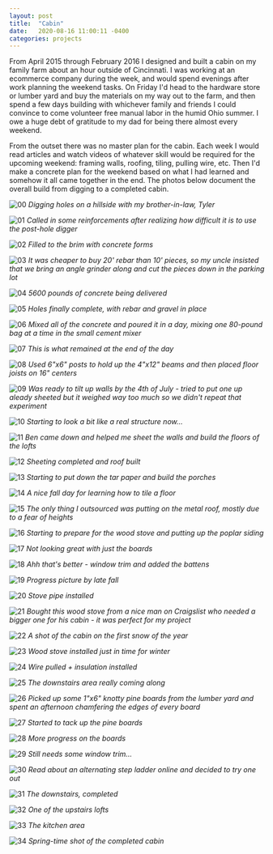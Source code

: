 ```yaml
---
layout: post
title:  "Cabin"
date:   2020-08-16 11:00:11 -0400
categories: projects
---
```

From April 2015 through February 2016 I designed and built a cabin on my family farm about an hour outside of Cincinnati. I was working at an ecommerce company during the week, and would spend evenings after work planning the weekend tasks. On Friday I'd head to the hardware store or lumber yard and buy the materials on my way out to the farm, and then spend a few days building with whichever family and friends I could convince to come volunteer free manual labor in the humid Ohio summer. I owe a huge debt of gratitude to my dad for being there almost every weekend.

From the outset there was no master plan for the cabin. Each week I would read articles and watch videos of whatever skill would be required for the upcoming weekend: framing walls, roofing, tiling, pulling wire, etc. Then I'd make a concrete plan for the weekend based on what I had learned and somehow it all came together in the end.  The photos below document the overall build from digging to a completed cabin.

![00](/assets/cabin/cabin00.jpeg)
_Digging holes on a hillside with my brother-in-law, Tyler_

![01](/assets/cabin/cabin01.jpeg)
_Called in some reinforcements after realizing how difficult it is to use the post-hole digger_

![02](/assets/cabin/cabin02.jpeg)
_Filled to the brim with concrete forms_

![03](/assets/cabin/cabin03.jpeg)
_It was cheaper to buy 20' rebar than 10' pieces, so my uncle insisted that we bring an angle grinder along and cut the pieces down in the parking lot_

![04](/assets/cabin/cabin04.jpeg)
_5600 pounds of concrete being delivered_

![05](/assets/cabin/cabin05.jpeg)
_Holes finally complete, with rebar and gravel in place_

![06](/assets/cabin/cabin06.jpeg)
_Mixed all of the concrete and poured it in a day, mixing one 80-pound bag at a time in the small cement mixer_

![07](/assets/cabin/cabin07.jpeg)
_This is what remained at the end of the day_

![08](/assets/cabin/cabin08.jpeg)
_Used 6"x6" posts to hold up the 4"x12" beams and then placed floor joists on 16" centers_

![09](/assets/cabin/cabin09.jpeg)
_Was ready to tilt up walls by the 4th of July - tried to put one up aleady sheeted but it weighed way too much so we didn't repeat that experiment_

![10](/assets/cabin/cabin10.jpeg)
_Starting to look a bit like a real structure now..._

![11](/assets/cabin/cabin11.jpeg)
_Ben came down and helped me sheet the walls and build the floors of the lofts_

![12](/assets/cabin/cabin12.jpeg)
_Sheeting completed and roof built_

![13](/assets/cabin/cabin13.jpeg)
_Starting to put down the tar paper and build the porches_

![14](/assets/cabin/cabin14.jpeg)
_A nice fall day for learning how to tile a floor_

![15](/assets/cabin/cabin15.jpeg)
_The only thing I outsourced was putting on the metal roof, mostly due to a fear of heights_

![16](/assets/cabin/cabin16.jpeg)
_Starting to prepare for the wood stove and putting up the poplar siding_

![17](/assets/cabin/cabin17.jpeg)
_Not looking great with just the boards_

![18](/assets/cabin/cabin18.jpeg)
_Ahh that's better - window trim and added the battens_

![19](/assets/cabin/cabin19.jpeg)
_Progress picture by late fall_

![20](/assets/cabin/cabin20.jpeg)
_Stove pipe installed_

![21](/assets/cabin/cabin21.jpeg)
_Bought this wood stove from a nice man on Craigslist who needed a bigger one for his cabin - it was perfect for my project_

![22](/assets/cabin/cabin22.jpeg)
_A shot of the cabin on the first snow of the year_

![23](/assets/cabin/cabin23.jpeg)
_Wood stove installed just in time for winter_

![24](/assets/cabin/cabin24.jpeg)
_Wire pulled + insulation installed_

![25](/assets/cabin/cabin25.jpeg)
_The downstairs area really coming along_

![26](/assets/cabin/cabin26.jpeg)
_Picked up some 1"x6" knotty pine boards from the lumber yard and spent an afternoon chamfering the edges of every board_

![27](/assets/cabin/cabin27.jpeg)
_Started to tack up the pine boards_

![28](/assets/cabin/cabin28.jpeg)
_More progress on the boards_

![29](/assets/cabin/cabin29.jpeg)
_Still needs some window trim..._

![30](/assets/cabin/cabin30.jpeg)
_Read about an alternating step ladder online and decided to try one out_

![31](/assets/cabin/cabin31.jpeg)
_The downstairs, completed_

![32](/assets/cabin/cabin32.jpeg)
_One of the upstairs lofts_

![33](/assets/cabin/cabin33.jpeg)
_The kitchen area_

![34](/assets/cabin/cabin34.jpeg)
_Spring-time shot of the completed cabin_